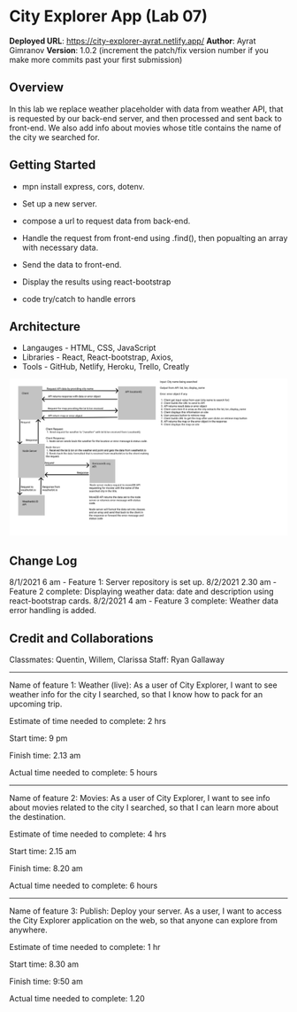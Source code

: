 # City Explorer App (Lab 07)

**Deployed URL**: https://city-explorer-ayrat.netlify.app/
**Author**: Ayrat Gimranov
**Version**: 1.0.2 (increment the patch/fix version number if you make more commits past your first submission)

## Overview
<!-- Provide a high level overview of what this application is and why you are building it, beyond the fact that it's an assignment for this class. (i.e. What's your problem domain?) -->
In this lab we replace weather placeholder with data from weather API, that is requested by our back-end server, and then processed and sent back to front-end. We also add info about movies whose title contains the name of the city we searched for.

## Getting Started
<!-- What are the steps that a user must take in order to build this app on their own machine and get it running? -->
- mpn install express, cors, dotenv.

- Set up a new server.

- compose a url to request data from back-end.

- Handle the request from front-end using .find(), then popualting an array with necessary data.

- Send the data to front-end.

- Display the results using react-bootstrap

- code try/catch to handle errors

## Architecture
<!-- Provide a detailed description of the application design. What technologies (languages, libraries, etc) you're using, and any other relevant design information. -->
- Langauges - HTML, CSS, JavaScript
- Libraries - React, React-bootstrap, Axios,
- Tools - GitHub, Netlify, Heroku, Trello, Creatly  

![UML](./img/lab08-uml.png)

## Change Log
<!-- Use this area to document the iterative changes made to your application as each feature is successfully implemented. Use time stamps. Here's an example:

01-01-2001 4:59pm - Application now has a fully-functional express server, with a GET route for the location resource. -->
8/1/2021 6 am - Feature 1: Server repository is set up.
8/2/2021 2.30 am - Feature 2 complete: Displaying weather data: date and description using react-bootstrap cards.
8/2/2021 4 am - Feature 3 complete: Weather data error handling is added.




## Credit and Collaborations
<!-- Give credit (and a link) to other people or resources that helped you build this application. -->
Classmates: Quentin, Willem, Clarissa
Staff: Ryan Gallaway

---------------

Name of feature 1: Weather (live): As a user of City Explorer, I want to see weather info for the city I searched, so that I know how to pack for an upcoming trip.

Estimate of time needed to complete: 2 hrs

Start time: 9 pm

Finish time: 2.13 am

Actual time needed to complete: 5 hours

-------

Name of feature 2: Movies: As a user of City Explorer, I want to see info about movies related to the city I searched, so that I can learn more about the destination.

Estimate of time needed to complete: 4 hrs

Start time: 2.15 am

Finish time: 8.20 am

Actual time needed to complete:  6 hours

--------

Name of feature 3: Publish: Deploy your server. As a user, I want to access the City Explorer application on the web, so that anyone can explore from anywhere.

Estimate of time needed to complete: 1 hr

Start time: 8.30 am

Finish time: 9:50 am

Actual time needed to complete: 1.20
